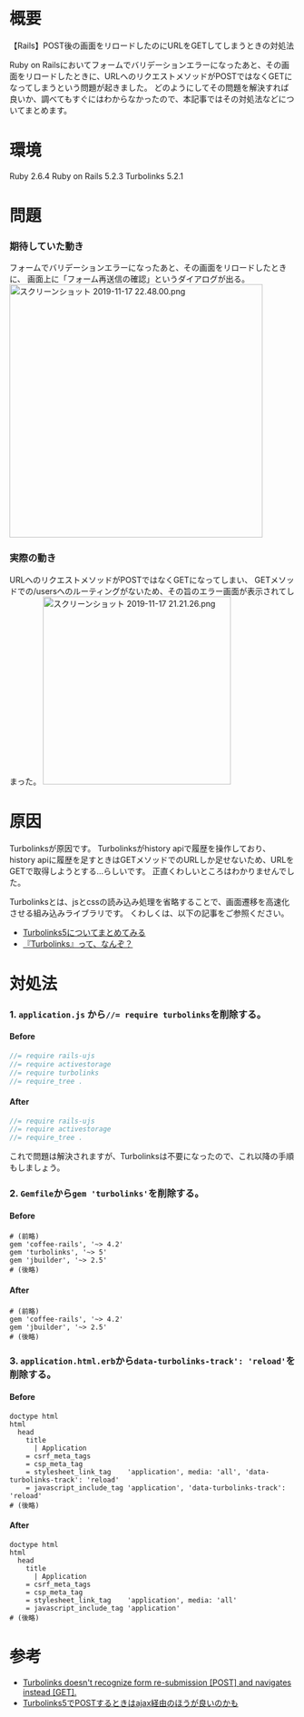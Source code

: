 # 概要

【Rails】POST後の画面をリロードしたのにURLをGETしてしまうときの対処法

Ruby on Railsにおいてフォームでバリデーションエラーになったあと、その画面をリロードしたときに、URLへのリクエストメソッドがPOSTではなくGETになってしまうという問題が起きました。
どのようにしてその問題を解決すれば良いか、調べてもすぐにはわからなかったので、本記事ではその対処法などについてまとめます。

# 環境
Ruby 2.6.4
Ruby on Rails 5.2.3
Turbolinks 5.2.1

# 問題
### 期待していた動き
フォームでバリデーションエラーになったあと、その画面をリロードしたときに、
画面上に「フォーム再送信の確認」というダイアログが出る。
<img width="446" alt="スクリーンショット 2019-11-17 22.48.00.png" src="https://qiita-image-store.s3.ap-northeast-1.amazonaws.com/0/411056/8b2ee0c3-0354-8a4b-8b2b-a7b6083f9f45.png">

### 実際の動き
URLへのリクエストメソッドがPOSTではなくGETになってしまい、
GETメソッドでの/usersへのルーティングがないため、その旨のエラー画面が表示されてしまった。
<img width="331" alt="スクリーンショット 2019-11-17 21.21.26.png" src="https://qiita-image-store.s3.ap-northeast-1.amazonaws.com/0/411056/ebcb6c8d-e7c0-aa26-1aa5-6229c9aa3dea.png">

# 原因
Turbolinksが原因です。
Turbolinksがhistory apiで履歴を操作しており、history apiに履歴を足すときはGETメソッドでのURLしか足せないため、URLをGETで取得しようとする…らしいです。
正直くわしいところはわかりませんでした。

Turbolinksとは、jsとcssの読み込み処理を省略することで、画面遷移を高速化させる組み込みライブラリです。
くわしくは、以下の記事をご参照ください。

- [Turbolinks5についてまとめてみる](https://qiita.com/saboyutaka/items/bb089e8208239bf6fdc0)
- [『Turbolinks』って、なんぞ？](https://www.ryotaku.com/entry/2019/01/15/213420)

# 対処法
### 1. `application.js` から`//= require turbolinks`を削除する。
#### Before

```app/assets/javascripts/application.js
//= require rails-ujs
//= require activestorage
//= require turbolinks
//= require_tree .
```

#### After

```app/assets/javascripts/application.js
//= require rails-ujs
//= require activestorage
//= require_tree .
```

これで問題は解決されますが、Turbolinksは不要になったので、これ以降の手順もしましょう。

### 2. `Gemfile`から`gem 'turbolinks'`を削除する。
#### Before

```Ruby:Gemfile
# (前略)
gem 'coffee-rails', '~> 4.2'
gem 'turbolinks', '~> 5'
gem 'jbuilder', '~> 2.5'
# (後略)
```

#### After

```Ruby:Gemfile
# (前略)
gem 'coffee-rails', '~> 4.2'
gem 'jbuilder', '~> 2.5'
# (後略)
```

### 3. `application.html.erb`から`data-turbolinks-track': 'reload'`を削除する。
#### Before

```Ruby:app/views/layouts/application.html.slim
doctype html
html
  head
    title
      | Application
    = csrf_meta_tags
    = csp_meta_tag
    = stylesheet_link_tag    'application', media: 'all', 'data-turbolinks-track': 'reload'
    = javascript_include_tag 'application', 'data-turbolinks-track': 'reload'
# (後略)
```

#### After

```Ruby:app/views/layouts/application.html.slim
doctype html
html
  head
    title
      | Application
    = csrf_meta_tags
    = csp_meta_tag
    = stylesheet_link_tag    'application', media: 'all'
    = javascript_include_tag 'application'
# (後略)
```

# 参考

- [Turbolinks doesn't recognize form re-submission [POST] and navigates instead [GET]. ](https://github.com/turbolinks/turbolinks/issues/251)
- [Turbolinks5でPOSTするときはajax経由のほうが良いのかも](https://memo.willnet.in/entry/2018/09/02/165809)
